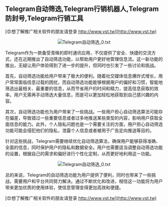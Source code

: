 ## **Telegram自动筛选,Telegram行销机器人,Telegram防封号,Telegram行销工具**

[😍想了解推广相关软件的朋友请登录 http://www.vst.tw](http://www.vst.tw)

 <center><img src="https://vst.tw/MP4/tuiguang/png/6.png" alt="Telegram自动筛选_0.txt"></center>

Telegram作为一款备受青睐的即时通讯应用，不仅提供了安全、快捷的交流方式，还在近期推出了自动筛选功能，以帮助用户更好地管理信息流。这一新功能的推出，无疑让用户体验得到了进一步的提升，但同时也引发了一些讨论和挑战。

首先，自动筛选功能给用户带来了极大的便利。随着社交媒体信息爆炸式增长，用户常常面临信息过载的困扰，而自动筛选功能能够根据用户的偏好和习惯，智能地筛选出最相关、最重要的信息，从而节省用户的时间和精力，提高信息获取的效率。用户无需再手动筛选大量信息，而是可以更加轻松地获取到自己感兴趣的内容。

其次，自动筛选功能也为用户带来了一些挑战。一些用户担心自动筛选算法可能存在偏差，导致错过一些重要信息或者过多地推送某些类型的内容，影响用户获取全面信息的能力。此外，个人隐私问题也是一个需要关注的方面，用户担心自动筛选功能可能会侵犯他们的隐私，泄露个人信息或者被用于广告定向推送等目的。

针对这些挑战，Telegram需要继续优化自动筛选算法，确保用户能够获得准确、全面的信息，同时保护用户的隐私和数据安全。用户也需要适当调整自动筛选功能的设置，根据自己的需求和偏好进行个性化定制，从而更好地利用这一功能。

 <center><img src="https://vst.tw/MP4/tuiguang/png/5.png" alt="Telegram自动筛选_0.txt"></center>

总的来说，Telegram的自动筛选功能为用户提供了便利，同时也带来了一些挑战，需要用户和平台共同努力解决。通过不断优化和改进，相信这一功能将为用户带来更加优质的使用体验，使信息管理变得更加高效和便捷。

[😍想了解推广相关软件的朋友请登录 http://www.vst.tw](http://www.vst.tw)



